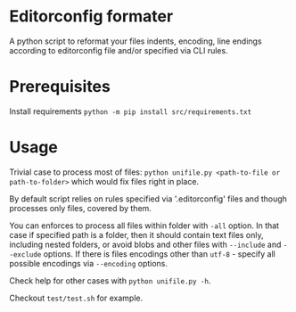 # Editorconfig formater

A python script to reformat your files indents, encoding, line endings according to editorconfig file
and/or specified via CLI rules.


# Prerequisites

Install requirements `python -m pip install src/requirements.txt`

# Usage

Trivial case to process most of files: `python unifile.py <path-to-file or path-to-folder>` which would fix files right in place.

By default script relies on rules specified via '.editorconfig' files and though processes only files, covered by them.

You can enforces to process all files within folder with `-all` option. In that case
if specified path is a folder, then it should contain text files only, including nested folders, or avoid blobs and other files with `--include` and `--exclude` options. If there is files encodings other than `utf-8` - specify all possible encodings via `--encoding` options.

Check help for other cases with `python unifile.py -h`.

Checkout `test/test.sh` for example.
